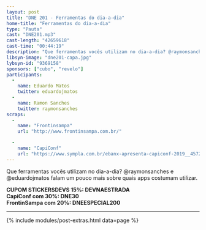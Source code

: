 ```yaml
---
layout: post
title: "DNE 201 - Ferramentas do dia-a-dia"
home-title: "Ferramentas do dia-a-dia"
type: "Pauta"
cast: "DNE201.mp3"
cast-length: "42659618"
cast-time: "00:44:19"
description: "Que ferramentas vocês utilizam no dia-a-dia? @raymonsanches e @eduardojmatos falam um pouco mais sobre quais apps costumam utilizar."
libsyn-image: "dne201-capa.jpg"
lybsyn-id: "9369158"
sponsors: ["cubo", "revelo"]
participants:
  -
    name: Eduardo Matos
    twitter: eduardojmatos
  -
    name: Ramon Sanches
    twitter: raymonsanches
scraps:
  -
    name: "Frontinsampa"
    url: "http://www.frontinsampa.com.br/"

  -
    name: "CapiConf"
    url: "https://www.sympla.com.br/ebanx-apresenta-capiconf-2019__457211?d=DNE30"
---
```


Que ferramentas vocês utilizam no dia-a-dia? @raymonsanches e @eduardojmatos falam um pouco mais sobre quais apps costumam utilizar.

<strong>CUPOM STICKERSDEVS 15%: DEVNAESTRADA</strong><br/>
<strong>CapiConf com 30%: DNE30</strong><br/>
<strong>FrontinSampa com 20%: DNEESPECIAL200</strong><br/>

---

{% include modules/post-extras.html data=page %}
